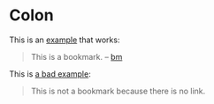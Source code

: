 # Colon

This is an [example](http://example.org) that works:

> This is a bookmark. – [bm](http://example.org/bookmark)

This is [a bad example](http://example.com):

> This is not a bookmark because there is no link.
